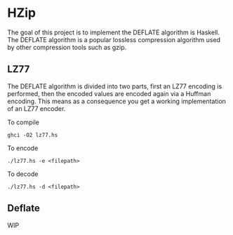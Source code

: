 # HZip

The goal of this project is to implement the DEFLATE algorithm is Haskell. The DEFLATE algorithm is a popular lossless compression algorithm used by other compression tools such as gzip. 

## LZ77

The DEFLATE algorithm is divided into two parts, first an LZ77 encoding is performed, then the encoded values are encoded again via a Huffman encoding. This means as a consequence you get a working implementation of an LZ77 encoder. 

To compile 
```
ghci -O2 lz77.hs
```
To encode 
```
./lz77.hs -e <filepath>
```
To decode 
```
./lz77.hs -d <filepath>
```

## Deflate

WIP